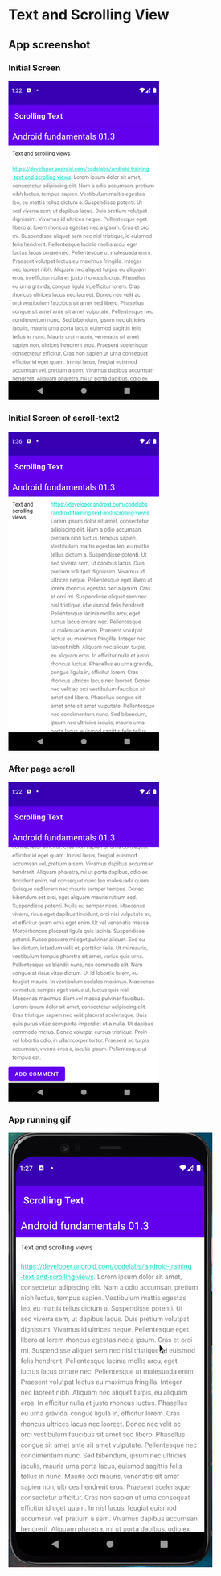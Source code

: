 # Text and Scrolling View

## App screenshot

### Initial Screen

<img src="./initial-screen.png" width=300>

### Initial Screen of scroll-text2

<img src="./scroll-text2.png" width=300>

### After page scroll

<img src="./scroll-screen.png" width=300>

### App running gif

![](./scrolling-text.gif)